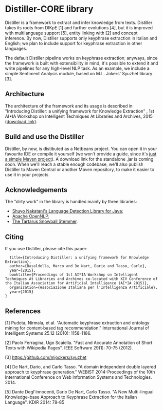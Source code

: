 # Distiller-CORE library #
 
Distiller is a framework to extract and infer knowledge from texts. Distiller takes its roots from DIKpE [1] and further evolutions [4], but it is improved with multilanguage support [5], entity linking with [2] and concept inference. By now, Distiller supports only keyphrase extraction in Italian and English; we plan to include support for keyphrase extraction in other languages.

The default Distiller pipeline works on keyphrase extraction; anyways, since the framework is built with extensibility in mind, it's possible to extend it and write pipelines for any high-level NLP task. As an example, we include a simple Sentiment Analysis module, based on M.L. Jokers' Syuzhet library [3].

## Architecture ##

The architecture of the framework and its usage is described in "Introducing Distiller: a unifying framework for Knowledge Extraction" , 1st AI*IA Workshop on Intelligent Techniques At Libraries and Archives, 2015 [(download link)](http://ceur-ws.org/Vol-1509/ITALIA2015_paper_4.pdf).

## Build and use the Distiller ##

Distiller, by now, is distibuted as a Netbeans project. You can open it in your favourite IDE or compile it yourself (we won't provide a guide, since it's [just a simple Maven project](http://maven.apache.org/archives/maven-1.x/start/quick-start.html)). A download link for the standalone .jar is coming soon. When we'll reach a stable enough codebase, we'll also publish Distiller to Maven Central or another Maven repository, to make it easier to use it in your projects.

## Acknowledgements ##

The "dirty work" in the library is handled mainly by three libraries:
- [Shuyo Nakatani's Language Detection Library for Java](https://github.com/shuyo/language-detection/);
- [Apache OpenNLP](https://opennlp.apache.org/);
- [The Tartarus Snowball Stemmer](http://snowball.tartarus.org/).

## Citing ##

If you use Distiller, please cite this paper:

```@inproceedings{basaldellaintroducing,
  title={Introducing Distiller: a unifying framework for Knowledge Extraction},
  author={Basaldella, Marco and De Nart, Dario and Tasso, Carlo},
  year={2015},
  booktitle={Proceedings of 1st AI*IA Workshop on Intelligent Techniques At Libraries and Archives co-located with XIV Conference of the Italian Association for Artificial Intelligence (AI*IA 2015)},
  organization={Associazione Italiana per l'Intelligenza Artificiale},  
  year={2015}
}
```

## References ##

[1] Pudota, Nirmala, et al. "Automatic keyphrase extraction and ontology mining for content‐based tag recommendation." International Journal of Intelligent Systems 25.12 (2010): 1158-1186.

[2] Paolo Ferragina, Ugo Scaiella. "Fast and Accurate Annotation of Short Texts with Wikipedia Pages". IEEE Software 29(1): 70-75 (2012).

[3] https://github.com/mjockers/syuzhet

[4] De Nart, Dario, and Carlo Tasso. "A domain independent double layered approach to keyphrase generation." WEBIST 2014-Proceedings of the 10th International Conference on Web Information Systems and Technologies. 2014.

[5] 	Dante Degl'Innocenti, Dario De Nart, Carlo Tasso. "A New Multi-lingual Knowledge-base Approach to Keyphrase Extraction for the Italian Language". KDIR 2014: 78-85
